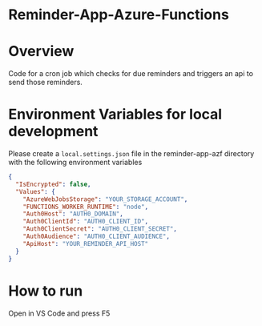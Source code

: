 # Reminder-App-Azure-Functions

# Overview
Code for a cron job which checks for due reminders and triggers an api to send those reminders.

# Environment Variables for local development
Please create a `local.settings.json` file in the reminder-app-azf directory with the following environment variables
```json
{
  "IsEncrypted": false,
  "Values": {
    "AzureWebJobsStorage": "YOUR_STORAGE_ACCOUNT",
    "FUNCTIONS_WORKER_RUNTIME": "node",
    "Auth0Host": "AUTH0_DOMAIN",
    "Auth0ClientId": "AUTH0_CLIENT_ID",
    "Auth0ClientSecret": "AUTH0_CLIENT_SECRET",
    "Auth0Audience": "AUTH0_CLIENT_AUDIENCE",
    "ApiHost": "YOUR_REMINDER_API_HOST"
  }
}

```

# How to run
Open in VS Code and press F5
